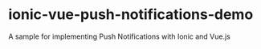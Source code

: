 # ionic-vue-push-notifications-demo
A sample for implementing Push Notifications with Ionic and Vue.js
